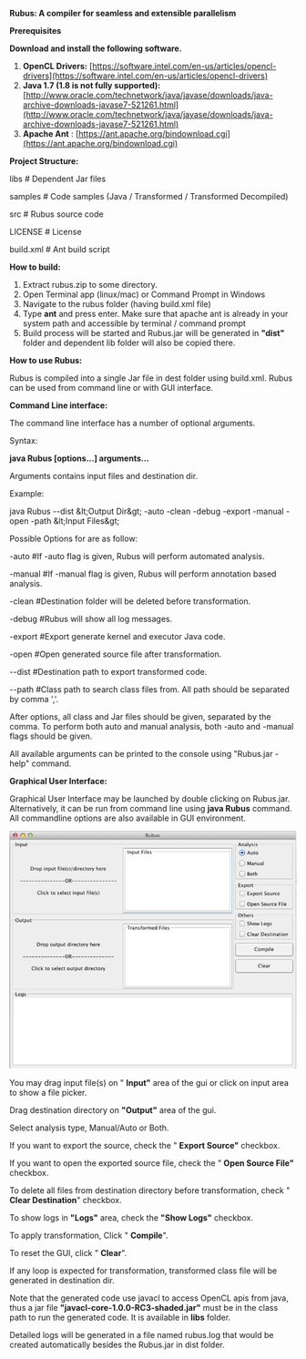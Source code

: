 **Rubus: A compiler for seamless and extensible parallelism**

**Prerequisites**

**Download and install the following software.**

1. **OpenCL Drivers:** [https://software.intel.com/en-us/articles/opencl-drivers](https://software.intel.com/en-us/articles/opencl-drivers)
2. **Java 1.7 (1.8 is not fully supported):** [http://www.oracle.com/technetwork/java/javase/downloads/java-archive-downloads-javase7-521261.html](http://www.oracle.com/technetwork/java/javase/downloads/java-archive-downloads-javase7-521261.html)
3. **Apache Ant** : [https://ant.apache.org/bindownload.cgi](https://ant.apache.org/bindownload.cgi)

**Project Structure:**

libs # Dependent Jar files

samples # Code samples (Java / Transformed / Transformed Decompiled)

src # Rubus source code

LICENSE # License

build.xml # Ant build script

**How to build:**

1. Extract rubus.zip to some directory.
2. Open Terminal app (linux/mac) or Command Prompt in Windows
3. Navigate to the rubus folder (having build.xml file)
4. Type **ant** and press enter. Make sure that apache ant is already in your system path and accessible by terminal / command prompt
5. Build process will be started and Rubus.jar will be generated in **&quot;dist&quot;** folder and dependent lib folder will also be copied there.

**How to use Rubus:**

Rubus is compiled into a single Jar file in dest folder using build.xml. Rubus can be used from command line or with GUI interface.

**Command Line interface:**

The command line interface has a number of optional arguments.

Syntax:

**java Rubus [options...] arguments...**

Arguments contains input files and destination dir.

Example:

java Rubus --dist \&lt;Output Dir\&gt; -auto -clean -debug -export -manual -open -path \&lt;Input Files\&gt;

Possible Options for are as follow:

-auto #If -auto flag is given, Rubus will perform automated analysis.

-manual #If -manual flag is given, Rubus will perform annotation based analysis.

-clean #Destination folder will be deleted before transformation.

-debug #Rubus will show all log messages.

-export #Export generate kernel and executor Java code.

-open #Open generated source file after transformation.

--dist #Destination path to export transformed code.

--path #Class path to search class files from. All path should be separated by comma &#39;,&#39;.

After options, all class and Jar files should be given, separated by the comma. To perform both auto and manual analysis, both -auto and -manual flags should be given.

All available arguments can be printed to the console using &quot;Rubus.jar -help&quot; command.

**Graphical User Interface:**

Graphical User Interface may be launched by double clicking on Rubus.jar. Alternatively, it can be run from command line using **java Rubus** command. All commandline options are also available in GUI environment.

![](gui.png)

You may drag input file(s) on &quot; **Input&quot;** area of the gui or click on input area to show a file picker.

Drag destination directory on **&quot;Output&quot;** area of the gui.

Select analysis type, Manual/Auto or Both.

If you want to export the source, check the &quot; **Export Source&quot;** checkbox.

If you want to open the exported source file, check the &quot; **Open Source File&quot;** checkbox.

To delete all files from destination directory before transformation, check &quot; **Clear Destination**&quot; checkbox.

To show logs in **&quot;Logs&quot;** area, check the **&quot;Show Logs&quot;** checkbox.

To apply transformation, Click &quot; **Compile**&quot;.

To reset the GUI, click &quot; **Clear**&quot;.

If any loop is expected for transformation, transformed class file will be generated in destination dir.

Note that the generated code use javacl to access OpenCL apis from java, thus a jar file **&quot;javacl-core-1.0.0-RC3-shaded.jar&quot;** must be in the class path to run the generated code. It is available in **libs** folder.

Detailed logs will be generated in a file named rubus.log that would be created automatically besides the Rubus.jar in dist folder.
